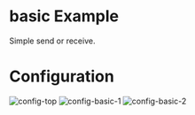 # basic Example   
Simple send or receive.   

# Configuration   
![config-top](https://user-images.githubusercontent.com/6020549/152315401-0a3ea44f-d045-4b93-b988-b9ce9451f935.jpg)
![config-basic-1](https://user-images.githubusercontent.com/6020549/152315407-4f99f9b8-faad-4c3e-bb22-e38a02d667d8.jpg)
![config-basic-2](https://user-images.githubusercontent.com/6020549/152315416-e91f8f10-3e59-489f-a3b0-f6f4c2fc1cec.jpg)

